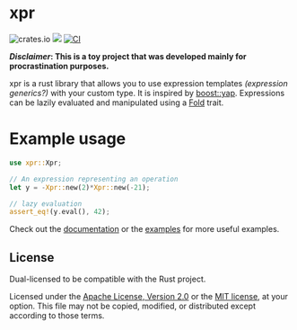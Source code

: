 # xpr

![crates.io](https://img.shields.io/crates/v/xpr.svg)
[![](https://img.shields.io/badge/Read%20the-docs-blue)](https://docs.rs/xpr/0.1.0/xpr/)
[![CI](https://github.com/joergbrech/xpr/actions/workflows/CI.yml/badge.svg)](https://github.com/joergbrech/xpr/actions/workflows/CI.yml)

***Disclaimer*: This is a toy project that was developed mainly for procrastination purposes.**

xpr is a rust library that allows you to use expression templates *(expression generics?)* with your custom type.
It is inspired by [boost::yap](https://www.boost.org/doc/libs/1_74_0/doc/html/yap.html).
Expressions can be lazily evaluated and manipulated using a [Fold](https://rust-unofficial.github.io/patterns/patterns/creational/fold.html) trait.

# Example usage
```rust
use xpr::Xpr; 

// An expression representing an operation
let y = -Xpr::new(2)*Xpr::new(-21);

// lazy evaluation
assert_eq!(y.eval(), 42);
```

Check out the [documentation](https://docs.rs/xpr/0.1.0/xpr/) or the [examples](https://github.com/joergbrech/xpr/tree/main/examples) for more useful examples.

## License

Dual-licensed to be compatible with the Rust project.

Licensed under the [Apache License, Version 2.0](https://www.apache.org/licenses/LICENSE-2.0) or the [MIT license](https://opensource.org/licenses/MIT), at your option. This file may not be copied, modified, or distributed except according to those terms.
